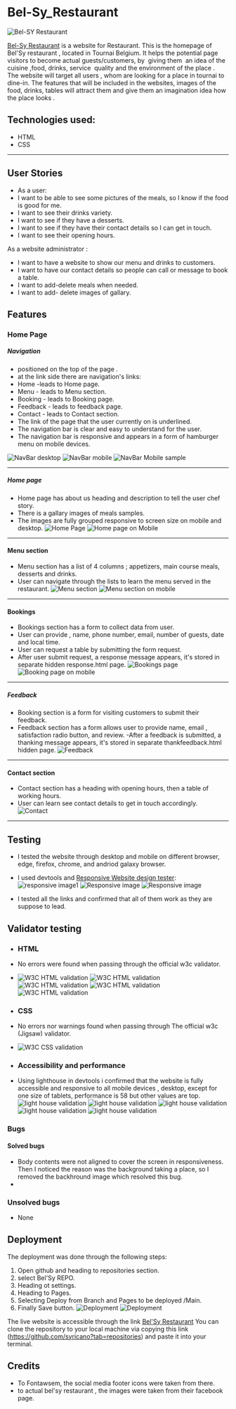 # Bel-Sy_Restaurant
![Bel-SY Restaurant](assets/images/belsy-main.jpg)

[Bel-Sy Restaurant](https://syricano.github.io/bel-sy/) is a website for Restaurant.
This is the homepage of Bel'Sy restaurant , located in Tournai Belgium. It helps the potential page visitors to become actual guests/customers, by  giving them  an idea of the cuisine ,food, drinks, service  quality and the environment of the place .  
The website will target all users , whom are looking for a place in tournai to dine-in.
The features that will be included in the websites, images of the food, drinks, tables will attract them and give them an imagination idea how the place looks .

## Technologies used:
- HTML
- CSS
---

## User Stories

- As a user:
- I want to be able to see some pictures of the meals, so I know if the food is good for me.
- I want to see their drinks variety.
- I want to see if they have a desserts.
- I want to see if they have their contact details so I can get in touch.
- I want to see their opening hours.

As a website administrator :
- I want to have a website to show our menu and drinks to customers.
- I want to have our contact details so people can call or message to book a table.
- I want to add-delete meals when needed.
- I want to add- delete images of gallary.

## Features

### Home Page

##### Navigation

- positioned on the top of the page .
- at the link side there are navigation's links:
- Home -leads to Home page.
- Menu - leads to Menu section.
- Booking - leads to Booking page.
- Feedback - leads to feedback page.
- Contact - leads to Contact section.
- The link of the page that the user currently on is underlined.
- The navigation bar is clear and easy to understand for the user.
- The navigation bar is responsive and appears in a form of hamburger menu on mobile devices.

![NavBar desktop](assets/images/nav-bar.jpg)
![NavBar mobile](assets/images/nav-bar-mobile.jpg)
![NavBar Mobile sample](/assets/images/nav-bar-mobile-sample.jpg)

---

##### Home page
- Home page has about us heading and description to tell the user chef story.
- There is a gallary images of meals samples.
- The images are fully grouped responsive to screen size on mobile and desktop.
![Home Page](assets/images/home.jpg)
![Home page on Mobile](assets/images/home-mobile.jpg)

---

#### Menu section
- Menu section has a list of 4 columns ; appetizers, main course meals, desserts and drinks.
- User can navigate through the lists to learn the menu served in the restaurant.
![Menu section](assets/images/menu.jpg)
![Menu section on mobile](assets/images/menu-mobile.jpg)

---

#### Bookings

- Bookings section has a form to collect data from user.
- User can provide , name, phone number, email, number of guests, date and local time.
- User can request a table by submitting the form request.
- After user submit request, a response message appears, it's stored in separate hidden response.html page.
![Bookings page](assets/images/booking.jpg)
![Booking page on mobile](assets/images/booking-mobile.jpg)

---


##### Feedback

- Booking section is a form for visiting customers to submit their feedback.
- Feedback section has a form allows user to provide name, email , satisfaction radio button, and review.
-After a feedback is submitted, a thanking message appears, it's stored in separate thankfeedback.html hidden page.
![Feedback](assets/images/feedback.jpg)

---

#### Contact section

- Contact section has a heading with opening hours, then a table of working hours.
- User can learn see contact details to get in touch accordingly.
![Contact](assets/images/contact.jpg)


---

## Testing


- I tested the website through desktop and mobile on different browser, edge, firefox, chrome, and andriod galaxy browser.
- I used devtools and [Responsive Website design tester](https://responsivedesignchecker.com/):
    ![responsive image1](assets/images/responsive1.jpg)
    ![Responsive image](assets/images/responsive2.jpg)
    ![Responsive image](assets/images/responsive3.jpg)

- I tested all the links and confirmed that all of them work as they are suppose to lead.

## Validator testing

- ### HTML

- No errors were found when passing through the official w3c validator.
- ![W3C HTML validation](assets/images/index-html-w3.jpg)
  ![W3C HTML validation](assets/images/form-html-w3.jpg)
  ![W3C HTML validation](assets/images/booking-html-w3.jpg)
  ![W3C HTML validation](assets/images/response-html-w3.jpg)
  ![W3C HTML validation](assets/images/thankfeedback-html-w3.jpg)
 
- ### CSS

- No errors nor warnings found when passing through The official w3c (Jigsaw) validator.
- ![W3C CSS validation](assets/images/w3css.jpg)


- ### Accessibility and performance

- Using lighthouse in devtools i confirmed that the website is fully accessible and responsive to all mobile devices , desktop, except for one size of tablets, performance is 58 but other values are top.
![light house validation](assets/images/home-lighthouse.jpg)
![light house validation](assets/images/book-lighthouse.jpg)
![light house validation](assets/images/feedback-lighthouse.jpg)
![light house validation](assets/images/book-response-lighthouse.jpg)
![light house validation](assets/images/thxfeedback-lighthouse.jpg)

### Bugs

#### Solved bugs
- Body contents were not aligned to cover the screen in responsiveness. Then I noticed the reason was the background taking a place, so I removed the backhround image which resolved this bug.
- 

### Unsolved bugs
- None

## Deployment

The deployment was done through the following steps:

1. Open github and heading to repositories section.
2. select Bel'Sy REPO.
3. Heading ot settings.
4. Heading to Pages.
5. Selecting Deploy from Branch and Pages to be deployed /Main.
6. Finally Save button.
    ![Deployment](assets/images/deployment1.jpg)
    ![Deployment](assets/images/deployment2.jpg)


The live website is accessible through the link [Bel'Sy Restaurant](https://syricano.github.io/bel-sy/)
You can clone the repository to your local machine via copying this link (<https://github.com/syricano?tab=repositories>) and paste it into your terminal.
## Credits

- To Fontawsem, the social media footer icons were taken from there.
- to actual bel'sy restaurant , the images were taken from their facebook page.
